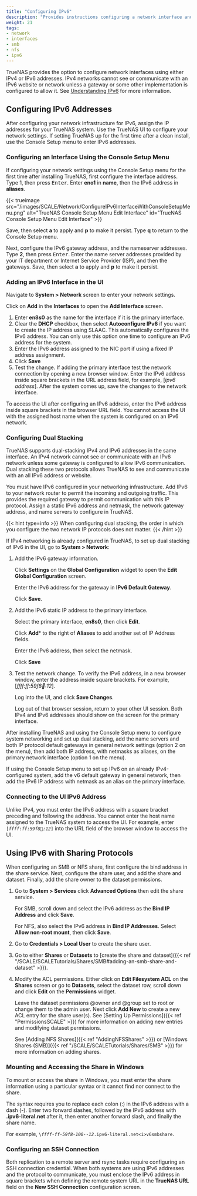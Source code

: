 ```yaml
---
title: "Configuring IPv6"
description: "Provides instructions configuring a network interface and other network settings for IPv6, and configuring an SMB or NFS share for IPv6."
weight: 21
tags:
- network
- interfaces
- smb
- nfs
- ipv6
---
```


TrueNAS provides the option to configure network interfaces using either IPv4 or IPv6 addresses.
IPv4 networks cannot see or communicate with an IPv6 website or network unless a gateway or some other implementation is configured to allow it.
See [Understanding IPv6](https://www.truenas.com/docs/references/ipv6/) for more information.

## Configuring IPv6 Addresses

After configuring your network infrastructure for IPv6, assign the IP addresses for your TrueNAS system.
Use the TrueNAS UI to configure your network settings.
If setting TrueNAS up for the first time after a clean install, use the Console Setup menu to enter IPv6 addresses.

### Configuring an Interface Using the Console Setup Menu

If configuring your network settings using the Console Setup menu for the first time after installing TrueNAS, first configure the interface address.
Type 1, then press <kbd>Enter</kbd>.
Enter **eno1** in **name**, then the IPv6 address in **aliases**.

{{< trueimage src="/images/SCALE/Network/ConfigureIPv6InterfaceWithConsoleSetupMenu.png" alt="TrueNAS Console Setup Menu Edit Interface" id="TrueNAS Console Setup Menu Edit Interface" >}}

Save, then select **a** to apply and **p** to make it persist. Type **q** to return to the Console Setup menu.

Next, configure the IPv6 gateway address, and the nameserver addresses. Type **2**, then press <kbd>Enter</kbd>.
Enter the name server addresses provided by your IT department or Internet Service Provider (ISP), and then the gateways.
Save, then select **a** to apply and **p** to make it persist.

### Adding an IPv6 Interface in the UI

Navigate to **System > Network** screen to enter your network settings.

Click on **Add** in the **Interfaces** to open the **Add Interface** screen.

1. Enter **en8s0** as the name for the interface if it is the primary interface.
2. Clear the **DHCP** checkbox, then select **Autoconfigure IPv6** if you want to create the IP address using SLAAC.
   This automatically configures the IPv6 address.
   You can only use this option one time to configure an IPv6 address for the system.
3. Enter the IPv6 address assigned to the NIC port if using a fixed IP address assignment.
4. Click **Save**
5. Test the change.
   If adding the primary interface test the network connection by opening a new browser window.
   Enter the IPv6 address inside square brackets in the URL address field, for example, [*ipv6 address*].
   After the system comes up, save the changes to the network interface.

To access the UI after configuring an IPv6 address, enter the IPv6 address inside square brackets in the browser URL field.
You cannot access the UI with the assigned host name when the system is configured on an IPv6 network.

### Configuring Dual Stacking

TrueNAS supports dual-stacking IPv4 and IPv6 addresses in the same interface.
An IPv4 network cannot see or communicate with an IPv6 network unless some gateway is configured to allow IPv6 communication.
Dual stacking these two protocols allows TrueNAS to see and communicate with an all IPv6 address or website.

You must have IPv6 configured in your networking infrastructure.
Add IPv6 to your network router to permit the incoming and outgoing traffic. This provides the required gateway to permit communication with this IP protocol.
Assign a static IPv6 address and netmask, the network gateway address, and name servers to configure in TrueNAS.

{{< hint type=info >}}
When configuring dual stacking, the order in which you configure the two network IP protocols does not matter.
{{< /hint >}}

If IPv4 networking is already configured in TrueNAS, to set up dual stacking of IPv6 in the UI, go to **System > Network**:

1. Add the IPv6 gateway information.

   Click **Settings** on the **Global Configuration** widget to open the **Edit Global Configuration** screen.

   Enter the IPv6 address for the gateway in **IPv6 Default Gateway**.

   Click **Save**.

2. Add the IPv6 static IP address to the primary interface.

   Select the primary interface, **en8s0**, then click **Edit**.

   Click **Add*** to the right of **Aliases** to add another set of IP Address fields.

   Enter the IPv6 address, then select the netmask.

   Click **Save**

3. Test the network change.
   To verify the IPv6 address, in a new browser window, enter the address inside square brackets. For example, [*ffff:ff:59f8:100::12*].

   Log into the UI, and click **Save Changes**.

   Log out of that browser session, return to your other UI session.
   Both IPv4 and IPv6 addresses should show on the screen for the primary interface.

After installing TrueNAS and using the Console Setup menu to configure system networking and set up dual stacking, add the name servers and both IP protocol default gateways in general network settings (option 2 on the menu), then add both IP address, with netmasks as aliases, on the primary network interface (option 1 on the menu).

If using the Console Setup menu to set up IPv6 on an already IPv4-configured system, add the v6 default gateway in general network, then add the IPv6 IP address with netmask as an alias on the primary interface.

### Connecting to the UI IPv6 Address

Unlike IPv4, you must enter the IPv6 address with a square bracket preceding and following the address.
You cannot enter the host name assigned to the TrueNAS system to access the UI.
For example, enter <code>[<i>ffff:ff:59f8:100::12</i>]</code> into the URL field of the browser window to access the UI.

## Using IPv6 with Sharing Protocols

When configuring an SMB or NFS share, first configure the bind address in the share service.
Next, configure the share user, and add the share and dataset.
Finally, add the share owner to the dataset permissions.

1. Go to **System > Services** click **Advanced Options** then edit the share service.

   For SMB, scroll down and select the IPv6 address as the **Bind IP Address** and click **Save**.

   For NFS, also select the IPv6 address in **Bind IP Addresses**.
   Select **Allow non-root mount**, then click **Save**.

2. Go to **Credentials > Local User** to create the share user.

3. Go to either **Shares** or **Datasets** to [create the share and dataset]({{< ref "/SCALE/SCALETutorials/Shares/SMB#adding-an-smb-share-and-dataset" >}}).

4. Modify the ACL permissions.
   Either click on **Edit Filesystem ACL** on the **Shares** screen or go to **Datasets**, select the dataset row, scroll down and click **Edit** on the **Permissions** widget.

   Leave the dataset permissions @owner and @group set to root or change them to the admin user.
   Next click **Add New** to create a new ACL entry for the share user(s).
   See [Setting Up Permissions]({{< ref "PermissionsSCALE" >}}) for more information on adding new entries and modifying dataset permissions.

   See [Adding NFS Shares]({{< ref "AddingNFSShares" >}}) or [Windows Shares (SMB)]({{< ref "/SCALE/SCALETutorials/Shares/SMB" >}}) for more information on adding shares.

### Mounting and Accessing the Share in Windows

To mount or access the share in Windows, you must enter the share information using a particular syntax or it cannot find nor connect to the share.

The syntax requires you to replace each colon (:) in the IPv6 address with a dash (-).
Enter two forward slashes, followed by the IPv6 address with **.ipv6-literal.net** after it, then enter another forward slash, and finally the share name.

For example, <code>\\<i>ffff-ff-59f8-100--12</i>.ipv6-literal.net\<i>v6smbshare</i></code>.

### Configuring an SSH Connection

Both replication to a remote server and rsync tasks require configuring an SSH connection credential.
When both systems are using IPv6 addresses and the protocol to communicate, you must enclose the IPv6 address in square brackets when defining the remote system URL in the **TrueNAS URL** field on the **New SSH Connection** configuration screen.
<!-- 

### Using IPv6 with Applications
Commented out until we have Internet access over our IPv6 network so we can test. 
-->
